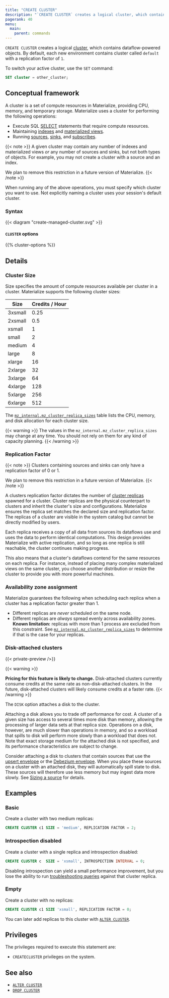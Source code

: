 ```yaml
---
title: "CREATE CLUSTER"
description: "`CREATE CLUSTER` creates a logical cluster, which contains indexes."
pagerank: 40
menu:
  main:
    parent: commands
---
```


`CREATE CLUSTER` creates a logical [cluster](/get-started/key-concepts#clusters),
which contains dataflow-powered objects.
By default, each new environment contains cluster called `default` with a replication factor of `1`.

To switch your active cluster, use the `SET` command:

```sql
SET cluster = other_cluster;
```

## Conceptual framework

A cluster is a set of compute resources in Materialize, providing CPU, memory, and temporary storage.
Materialize uses a cluster for performing the following operations: 

- Execute SQL [SELECT](/sql/select/) statements that require compute resources.
- Maintaining [indexes](#indexes) and [materialized views](#materialized-views). 
- Running [sources](#sources), [sinks](#sinks), and [subscribes](/sql/subscribe/). 

{{< note >}}
A given cluster may contain any number of indexes and materialized views *or*
any number of sources and sinks, but not both types of objects. For example,
you may not create a cluster with a source and an index.

We plan to remove this restriction in a future version of Materialize.
{{< /note >}}

When running any of the above operations, you must specify which cluster you want to use.
Not explicitly naming a cluster uses your session's default cluster.


### Syntax

{{< diagram "create-managed-cluster.svg" >}}

#### `CLUSTER` options

{{% cluster-options %}}

## Details

### Cluster Size 

Size specifies the amount of compute resources available per cluster in a cluster.
Materialize supports the following cluster sizes:

| Size | Credits / Hour |
|------|----------------|
| 3xsmall | 0.25 |
| 2xsmall | 0.5 |
| xsmall | 1|
| small | 2 |
| medium | 4 |
| large | 8 |
| xlarge | 16 |
| 2xlarge | 32 |
| 3xlarge | 64 |
| 4xlarge | 128 |
| 5xlarge | 256 |
| 6xlarge | 512 |

The [`mz_internal.mz_cluster_replica_sizes`](/sql/system-catalog/mz_internal/#mz_cluster_replica_sizes) table lists the CPU, memory, and disk allocation for each cluster size.

{{< warning >}}
The values in the `mz_internal.mz_cluster_replica_sizes` may change at any time.
You should not rely on them for any kind of capacity planning.
{{< /warning >}}

### Replication Factor

{{< note >}}
Clusters containing sources and sinks can only have a replication factor of 0 or 1.

We plan to remove this restriction in a future version of Materialize.
{{< /note >}}

A clusters replication factor dictates the number of [cluster replicas](/get-started/key-concepts/#cluster-replicas) spawned for a cluster.
Cluster replicas are the physical counterpart to clusters and inherit the cluster's size and configurations.
Materialize ensures the replica set matches the declared size and replication factor.
The replicas of a cluster are visible in the system catalog but cannot be directly modified by users.

Each replica receives a copy of all data from sources its dataflows use and uses the data to perform identical computations.
This design provides Materialize with active replication, and so long as one replica is still reachable, the cluster continues making progress.

This also means that a cluster's dataflows contend for the same resources on each replica. 
For instance, instead of placing many complex materialized views on the same cluster, you choose another distribution or resize the cluster to provide you with more powerful machines.

### Availability zone assignment

Materialize guarantees the following when scheduling each replica when a cluster has a replication factor greater than 1.

- Different replicas are _never_ scheduled on the same node.
- Different replicas are _always_ spread evenly across availability
  zones. **Known limitation:** replicas with more than 1 process are excluded
  from this constraint. See [`mz_internal.mz_cluster_replica_sizes`](/sql/system-catalog/mz_internal/#mz_cluster_replica_sizes)
  to determine if that is the case for your replicas.

### Disk-attached clusters

{{< private-preview />}}

{{< warning >}}

**Pricing for this feature is likely to change.**
Disk-attached clusters currently consume credits at the same rate as
non-disk-attached clusters. In the future, disk-attached clusters will likely
consume credits at a faster rate.
{{< /warning >}}

The `DISK` option attaches a disk to the cluster.

Attaching a disk allows you to trade off performance for cost. A cluster of a
given size has access to several times more disk than memory, allowing the
processing of larger data sets at that replica size. Operations on a disk,
however, are much slower than operations in memory, and so a workload that
spills to disk will perform more slowly than a workload that does not. Note that
exact storage medium for the attached disk is not specified, and its performance
characteristics are subject to change.

Consider attaching a disk to clusters that contain sources that use the
[upsert envelope](/sql/create-source/#upsert-envelope) or the
[Debezium envelope](/sql/create-source/#debezium-envelope). When you place
these sources on a cluster with an attached disk, they will automatically spill
state to disk. These sources will therefore use less memory but may ingest
data more slowly. See [Sizing a source](/sql/create-source/#sizing-a-source) for details.

## Examples

### Basic

Create a cluster with two medium replicas:

```sql
CREATE CLUSTER c1 SIZE = 'medium', REPLICATION FACTOR = 2;
```

### Introspection disabled

Create a cluster with a single replica and introspection disabled:

```sql
CREATE CLUSTER c  SIZE = 'xsmall', INTROSPECTION INTERVAL = 0;
```

Disabling introspection can yield a small performance improvement, but you lose
the ability to run [troubleshooting queries](/ops/troubleshooting/) against
that cluster replica.

### Empty

Create a cluster with no replicas:

```sql
CREATE CLUSTER c1 SIZE 'xsmall', REPLICATION FACTOR = 0;
```

You can later add replicas to this cluster with [`ALTER CLUSTER`](/sql/alter-cluster/).

## Privileges

The privileges required to execute this statement are:

- `CREATECLUSTER` privileges on the system.

## See also

- [`ALTER CLUSTER`](/sql/alter-cluster/)
- [`DROP CLUSTER`](/sql/drop-cluster/)

[AWS availability zone IDs]: https://docs.aws.amazon.com/ram/latest/userguide/working-with-az-ids.html
